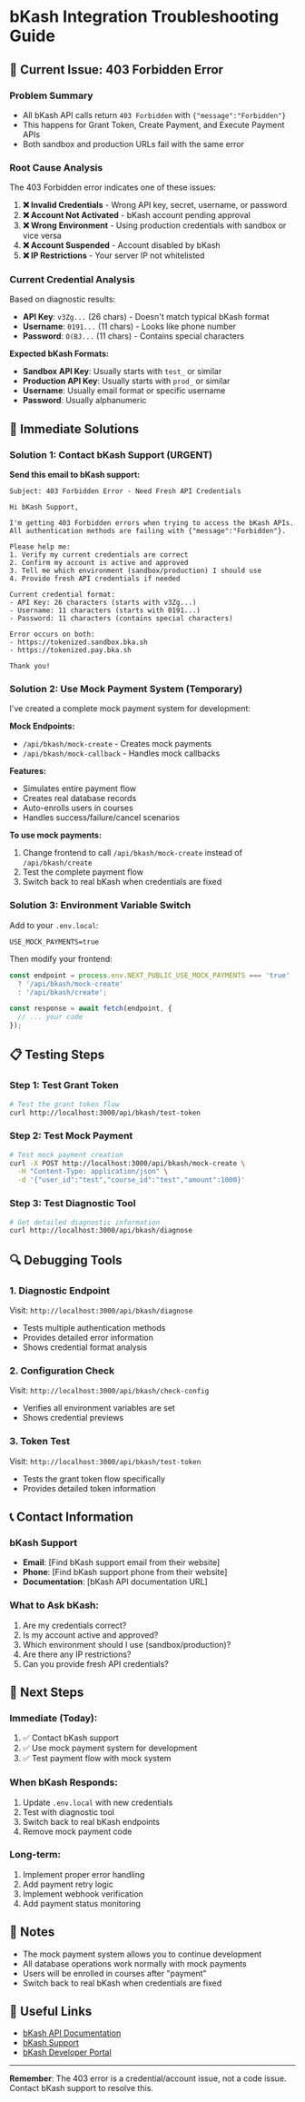 # bKash Integration Troubleshooting Guide

## 🚨 Current Issue: 403 Forbidden Error

### **Problem Summary**
- All bKash API calls return `403 Forbidden` with `{"message":"Forbidden"}`
- This happens for Grant Token, Create Payment, and Execute Payment APIs
- Both sandbox and production URLs fail with the same error

### **Root Cause Analysis**
The 403 Forbidden error indicates one of these issues:

1. **❌ Invalid Credentials** - Wrong API key, secret, username, or password
2. **❌ Account Not Activated** - bKash account pending approval
3. **❌ Wrong Environment** - Using production credentials with sandbox or vice versa
4. **❌ Account Suspended** - Account disabled by bKash
5. **❌ IP Restrictions** - Your server IP not whitelisted

### **Current Credential Analysis**
Based on diagnostic results:
- **API Key**: `v3Zg...` (26 chars) - Doesn't match typical bKash format
- **Username**: `0191...` (11 chars) - Looks like phone number
- **Password**: `O(BJ...` (11 chars) - Contains special characters

**Expected bKash Formats:**
- **Sandbox API Key**: Usually starts with `test_` or similar
- **Production API Key**: Usually starts with `prod_` or similar
- **Username**: Usually email format or specific username
- **Password**: Usually alphanumeric

## 🔧 **Immediate Solutions**

### **Solution 1: Contact bKash Support (URGENT)**
**Send this email to bKash support:**

```
Subject: 403 Forbidden Error - Need Fresh API Credentials

Hi bKash Support,

I'm getting 403 Forbidden errors when trying to access the bKash APIs.
All authentication methods are failing with {"message":"Forbidden"}.

Please help me:
1. Verify my current credentials are correct
2. Confirm my account is active and approved
3. Tell me which environment (sandbox/production) I should use
4. Provide fresh API credentials if needed

Current credential format:
- API Key: 26 characters (starts with v3Zg...)
- Username: 11 characters (starts with 0191...)
- Password: 11 characters (contains special characters)

Error occurs on both:
- https://tokenized.sandbox.bka.sh
- https://tokenized.pay.bka.sh

Thank you!
```

### **Solution 2: Use Mock Payment System (Temporary)**
I've created a complete mock payment system for development:

**Mock Endpoints:**
- `/api/bkash/mock-create` - Creates mock payments
- `/api/bkash/mock-callback` - Handles mock callbacks

**Features:**
- Simulates entire payment flow
- Creates real database records
- Auto-enrolls users in courses
- Handles success/failure/cancel scenarios

**To use mock payments:**
1. Change frontend to call `/api/bkash/mock-create` instead of `/api/bkash/create`
2. Test the complete payment flow
3. Switch back to real bKash when credentials are fixed

### **Solution 3: Environment Variable Switch**
Add to your `.env.local`:
```env
USE_MOCK_PAYMENTS=true
```

Then modify your frontend:
```javascript
const endpoint = process.env.NEXT_PUBLIC_USE_MOCK_PAYMENTS === 'true' 
  ? '/api/bkash/mock-create' 
  : '/api/bkash/create';

const response = await fetch(endpoint, {
  // ... your code
});
```

## 📋 **Testing Steps**

### **Step 1: Test Grant Token**
```bash
# Test the grant token flow
curl http://localhost:3000/api/bkash/test-token
```

### **Step 2: Test Mock Payment**
```bash
# Test mock payment creation
curl -X POST http://localhost:3000/api/bkash/mock-create \
  -H "Content-Type: application/json" \
  -d '{"user_id":"test","course_id":"test","amount":1000}'
```

### **Step 3: Test Diagnostic Tool**
```bash
# Get detailed diagnostic information
curl http://localhost:3000/api/bkash/diagnose
```

## 🔍 **Debugging Tools**

### **1. Diagnostic Endpoint**
Visit: `http://localhost:3000/api/bkash/diagnose`
- Tests multiple authentication methods
- Provides detailed error information
- Shows credential format analysis

### **2. Configuration Check**
Visit: `http://localhost:3000/api/bkash/check-config`
- Verifies all environment variables are set
- Shows credential previews

### **3. Token Test**
Visit: `http://localhost:3000/api/bkash/test-token`
- Tests the grant token flow specifically
- Provides detailed token information

## 📞 **Contact Information**

### **bKash Support**
- **Email**: [Find bKash support email from their website]
- **Phone**: [Find bKash support phone from their website]
- **Documentation**: [bKash API documentation URL]

### **What to Ask bKash:**
1. Are my credentials correct?
2. Is my account active and approved?
3. Which environment should I use (sandbox/production)?
4. Are there any IP restrictions?
5. Can you provide fresh API credentials?

## 🚀 **Next Steps**

### **Immediate (Today):**
1. ✅ Contact bKash support
2. ✅ Use mock payment system for development
3. ✅ Test payment flow with mock system

### **When bKash Responds:**
1. Update `.env.local` with new credentials
2. Test with diagnostic tool
3. Switch back to real bKash endpoints
4. Remove mock payment code

### **Long-term:**
1. Implement proper error handling
2. Add payment retry logic
3. Implement webhook verification
4. Add payment status monitoring

## 📝 **Notes**

- The mock payment system allows you to continue development
- All database operations work normally with mock payments
- Users will be enrolled in courses after "payment"
- Switch back to real bKash when credentials are fixed

## 🔗 **Useful Links**

- [bKash API Documentation](https://developer.bkash.com)
- [bKash Support](https://www.bkash.com/support)
- [bKash Developer Portal](https://developer.bkash.com)

---

**Remember**: The 403 error is a credential/account issue, not a code issue. Contact bKash support to resolve this. 